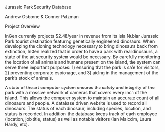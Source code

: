 Jurassic Park Security Database

Andrew Osborne & Conner Patzman

Project Overview

InGen currently projects $2.4B/year in revenue from its Isla Nublar Jurassic Park tourist destination featuring genetically engineered dinosaurs. When developing the cloning technology necessary to bring dinosaurs back from extinction, InGen realized that in order to have a park with real dinosaurs, a state of the art security system would be necessary. By carefully monitoring the location of all animals and humans present on the island, the system can serve three important purposes: 1) ensuring that the park is safe for visitors, 2) preventing corporate espionage, and 3) aiding in the management of the park’s stock of animals.

A state of the art computer system ensures the safety and integrity of the park with a massive network of cameras that covers every inch of the island. This allows the computer system to maintain an accurate count of all dinosaurs and people. A database driven website is used to record all dinosaurs. The status of each dinosaur, including species, location, and status is recorded. In addition, the database keeps track of each employee (location, job title, status) as well as notable visitors (Ian Malcolm, Laura Hardy, etc). 

